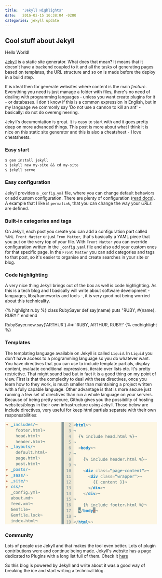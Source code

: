 ```yaml
---
title:  "Jekyll Highlights"
date:   2016-02-15 10:38:04 -0200
categories: jekyll update
---
```


## Cool stuff about Jekyll

Hello World!

[Jekyll](http://jekyllrb.com/) is a static site generator. What does that mean? It means that it doesn't have a backend coupled to it and all the tasks of generating pages based on templates, the URL structure and so on is made before the deploy in a build step.

It is ideal then for generate websites where content is the main *feature*. Everything you need is just manage a folder with files, there's no need of dealing with programming languages - unless you want create plugins for it - or databases. I don't know if this is a common expression in English, but in my language we commonly say 'Do not use a cannon to kill an ant' - basically: do not do overengineering.

Jekyll's documentation is great. It is easy to start with and it goes pretty deep on more advanced things. This post is more about what I think it is nice on this static site generator and this is also a cheatsheet - I love cheatsheets.

### Easy start

    $ gem install jekyll
    $ jekyll new my-site && cd my-site
    $ jekyll serve

### Easy configuration

Jekyll provides a `_config.yml` file, where you can change default behaviors or add custom configuration. There are plenty of configuration ([read docs][jekyll-docs]). A example that I like is `permalink`, that you can change the way your *URLs* are defined.

[jekyll-docs]: http://jekyllrb.com/docs/configuration/ "Jekyll configuration docs"

### Built-in categories and tags

On Jekyll, each post you create you can add a configuration part called `YAML Front Matter` or just `Fron Matter`, that's basically a YAML piece that you put on the very top of your file. With `Front Matter` you can override configuration written in the `_config.yaml` file and also add your custom ones for that specific page. In the `Front Matter` you can add categories and tags to that post, so it's easier to organise and create searches in your site or blog.

### Code highlighting

A very nice thing Jekyll brings out of the box as well is code highlighting. As this is a tech blog and I basically will write about software development - languages, libs/frameworks and tools -, it is very good not being worried about this technicality.

{% highlight ruby %}
class RubySayer
  def say(name)
    puts "RUBY, #{name}, RUBY!"
  end
end

RubySayer.new.say('ARTHUR')
#=> 'RUBY, ARTHUR, RUBY!'
{% endhighlight %}

### Templates

The templating language available on Jekyll is called `Liquid`. In `Liquid` you don't have access to a programming language so you do whatever want. You have directives that you can use to include template partials, display content, evaluate conditional expressions, iterate over lists etc. It's pretty restrictive. That might sound bad but in fact it is a good thing on my point of view. First is that the complexity to deal with these directives, once you learn how to they work, is much smaller than maintaining a project written with a fully capable language. Other advantage is that is more secure just running a few set of directives than run a whole language on your servers. Because of being pretty secure, Github gives you the possibility of hosting websites/blogs in their own infrastructure using Jekyll. Those below are include directives, very useful for keep html partials separate with their own responsabilities:

<img src="/images/2016-02-15-jekyll-highlights/jekyll-template-structure.png" alt="">

### Community

Lots of people use Jekyll and that makes the tool even better. Lots of plugin contributions were and continue being made. Jekyll's website has a page dedicated to Plugins with a long list full of them. Check it [here][jekyll-plugins]

[jekyll-plugins]: http://jekyllrb.com/docs/plugins/ "Jekyll Plugins"

So this blog is powered by Jekyll and write about it was a good way of breaking the ice and start writing a technical blog.

